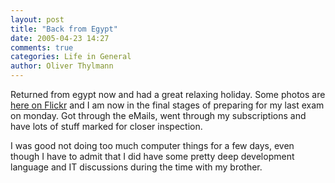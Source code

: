 ```yaml
---
layout: post
title: "Back from Egypt"
date: 2005-04-23 14:27
comments: true
categories: Life in General
author: Oliver Thylmann
---
```



Returned from egypt now and had a great relaxing holiday. Some photos are [here on Flickr](http://www.flickr.com/photos/oliver/tags/egypt/) and I am now in the final stages of preparing for my last exam on monday. Got through the eMails, went through my subscriptions and have lots of stuff marked for closer inspection.

I was good not doing too much computer things for a few days, even though I have to admit that I did have some pretty deep development language and IT discussions during the time with my brother.


